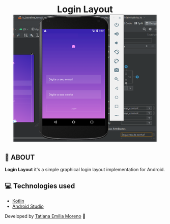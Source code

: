 <h1 align="center">
 Login Layout

<br/>

<img src="https://github.com/tatmorenno/Login-Layout/blob/master/app/img/login%20app.png" width="450" height="400"/>

</h1>

## 📲 ABOUT

**Login Layout** it's a simple graphical login layout implementation for Android.

## 💻 Technologies used

- [Kotlin](https://kotlinlang.org/)
- [Android Studio](https://developer.android.com/studio)

Developed by [Tatiana Emília Moreno](https://www.linkedin.com/in/tatmorenno/) 🤩

